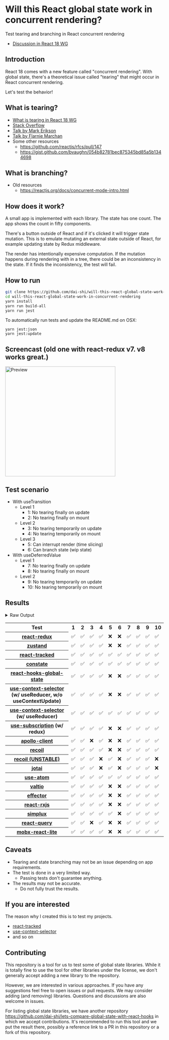 # Will this React global state work in concurrent rendering?

Test tearing and branching in React concurrent rendering

- [Discussion in React 18 WG](https://github.com/reactwg/react-18/discussions/116)

## Introduction

React 18 comes with a new feature called "concurrent rendering".
With global state, there's a theoretical issue called "tearing"
that might occur in React concurrent rendering.

Let's test the behavior!

## What is tearing?

- [What is tearing in React 18 WG](https://github.com/reactwg/react-18/discussions/69)
- [Stack Overflow](https://stackoverflow.com/questions/54891675/what-is-tearing-in-the-context-of-the-react-redux)
- [Talk by Mark Erikson](https://www.youtube.com/watch?v=yOZ4Ml9LlWE&t=933s)
- [Talk by Flarnie Marchan](https://www.youtube.com/watch?v=V1Ly-8Z1wQA&t=1079s)
- Some other resources
  - https://github.com/reactjs/rfcs/pull/147
  - https://gist.github.com/bvaughn/054b82781bec875345bd85a5b1344698

## What is branching?

- Old resources
  - https://reactjs.org/docs/concurrent-mode-intro.html

## How does it work?

A small app is implemented with each library.
The state has one count.
The app shows the count in fifty components.

There's a button outside of React and
if it's clicked it will trigger state mutation.
This is to emulate mutating an external state outside of React,
for example updating state by Redux middleware.

The render has intentionally expensive computation.
If the mutation happens during rendering with in a tree,
there could be an inconsistency in the state.
If it finds the inconsistency, the test will fail.

## How to run

```bash
git clone https://github.com/dai-shi/will-this-react-global-state-work-in-concurrent-rendering.git
cd will-this-react-global-state-work-in-concurrent-rendering
yarn install
yarn run build-all
yarn run jest
```

To automatically run tests and update the README.md on OSX:

```
yarn jest:json
yarn jest:update
```

## Screencast (old one with react-redux v7. v8 works great.)

<img src="https://user-images.githubusercontent.com/490574/61502196-ce109200-aa0d-11e9-9efc-6203545d367c.gif" alt="Preview" width="350" />

## Test scenario

- With useTransition
  - Level 1
    - 1: No tearing finally on update
    - 2: No tearing finally on mount
  - Level 2
    - 3: No tearing temporarily on update
    - 4: No tearing temporarily on mount
  - Level 3
    - 5: Can interrupt render (time slicing)
    - 6: Can branch state (wip state)
- With useDeferredValue
  - Level 1
    - 7: No tearing finally on update
    - 8: No tearing finally on mount
  - Level 2
    - 9: No tearing temporarily on update
    - 10: No tearing temporarily on mount

## Results

<details>
<summary>Raw Output</summary>

```
   With useTransition
     Level 1
       ✓ No tearing finally on update (8253 ms)
       ✓ No tearing finally on mount (4695 ms)
     Level 2
       ✓ No tearing temporarily on update (13134 ms)
       ✓ No tearing temporarily on mount (4681 ms)
     Level 3
       ✕ Can interrupt render (time slicing) (8151 ms)
       ✕ Can branch state (wip state) (6802 ms)
   With useDeferredValue
     Level 1
       ✓ No tearing finally on update (9929 ms)
       ✓ No tearing finally on mount (4675 ms)
     Level 2
       ✓ No tearing temporarily on update (14946 ms)
       ✓ No tearing temporarily on mount (4715 ms)
 zustand
   With useTransition
     Level 1
       ✓ No tearing finally on update (8138 ms)
       ✓ No tearing finally on mount (4694 ms)
     Level 2
       ✓ No tearing temporarily on update (13157 ms)
       ✓ No tearing temporarily on mount (4707 ms)
     Level 3
       ✕ Can interrupt render (time slicing) (8119 ms)
       ✕ Can branch state (wip state) (6834 ms)
   With useDeferredValue
     Level 1
       ✓ No tearing finally on update (9775 ms)
       ✓ No tearing finally on mount (4675 ms)
     Level 2
       ✓ No tearing temporarily on update (14779 ms)
       ✓ No tearing temporarily on mount (4679 ms)
 react-tracked
   With useTransition
     Level 1
       ✓ No tearing finally on update (5725 ms)
       ✓ No tearing finally on mount (7620 ms)
     Level 2
       ✓ No tearing temporarily on update (8800 ms)
       ✓ No tearing temporarily on mount (9622 ms)
     Level 3
       ✓ Can interrupt render (time slicing) (3746 ms)
       ✓ Can branch state (wip state) (8447 ms)
   With useDeferredValue
     Level 1
       ✓ No tearing finally on update (15644 ms)
       ✓ No tearing finally on mount (8719 ms)
     Level 2
       ✓ No tearing temporarily on update (19695 ms)
       ✓ No tearing temporarily on mount (6619 ms)
 constate
   With useTransition
     Level 1
       ✓ No tearing finally on update (4753 ms)
       ✓ No tearing finally on mount (6624 ms)
     Level 2
       ✓ No tearing temporarily on update (8800 ms)
       ✓ No tearing temporarily on mount (6610 ms)
     Level 3
       ✓ Can interrupt render (time slicing) (3810 ms)
       ✓ Can branch state (wip state) (5353 ms)
   With useDeferredValue
     Level 1
       ✓ No tearing finally on update (9791 ms)
       ✓ No tearing finally on mount (6707 ms)
     Level 2
       ✓ No tearing temporarily on update (14787 ms)
       ✓ No tearing temporarily on mount (6612 ms)
 react-hooks-global-state
   With useTransition
     Level 1
       ✓ No tearing finally on update (8166 ms)
       ✓ No tearing finally on mount (4685 ms)
     Level 2
       ✓ No tearing temporarily on update (13157 ms)
       ✓ No tearing temporarily on mount (4703 ms)
     Level 3
       ✕ Can interrupt render (time slicing) (8155 ms)
       ✕ Can branch state (wip state) (6812 ms)
   With useDeferredValue
     Level 1
       ✓ No tearing finally on update (9860 ms)
       ✓ No tearing finally on mount (4690 ms)
     Level 2
       ✓ No tearing temporarily on update (14846 ms)
       ✓ No tearing temporarily on mount (4717 ms)
 use-context-selector-base
   With useTransition
     Level 1
       ✓ No tearing finally on update (8797 ms)
       ✓ No tearing finally on mount (7638 ms)
     Level 2
       ✓ No tearing temporarily on update (13224 ms)
       ✓ No tearing temporarily on mount (7589 ms)
     Level 3
       ✕ Can interrupt render (time slicing) (8420 ms)
       ✕ Can branch state (wip state) (7970 ms)
   With useDeferredValue
     Level 1
       ✓ No tearing finally on update (9841 ms)
       ✓ No tearing finally on mount (5925 ms)
     Level 2
       ✓ No tearing temporarily on update (14859 ms)
       ✓ No tearing temporarily on mount (5644 ms)
 use-context-selector
   With useTransition
     Level 1
       ✓ No tearing finally on update (5700 ms)
       ✓ No tearing finally on mount (9650 ms)
     Level 2
       ✓ No tearing temporarily on update (8778 ms)
       ✓ No tearing temporarily on mount (11649 ms)
     Level 3
       ✓ Can interrupt render (time slicing) (3802 ms)
       ✓ Can branch state (wip state) (8377 ms)
   With useDeferredValue
     Level 1
       ✓ No tearing finally on update (15695 ms)
       ✓ No tearing finally on mount (6683 ms)
     Level 2
       ✓ No tearing temporarily on update (19750 ms)
       ✓ No tearing temporarily on mount (8599 ms)
 use-subscription
   With useTransition
     Level 1
       ✓ No tearing finally on update (8167 ms)
       ✓ No tearing finally on mount (4684 ms)
     Level 2
       ✓ No tearing temporarily on update (13154 ms)
       ✓ No tearing temporarily on mount (4673 ms)
     Level 3
       ✕ Can interrupt render (time slicing) (8160 ms)
       ✕ Can branch state (wip state) (6814 ms)
   With useDeferredValue
     Level 1
       ✓ No tearing finally on update (9835 ms)
       ✓ No tearing finally on mount (4693 ms)
     Level 2
       ✓ No tearing temporarily on update (14889 ms)
       ✓ No tearing temporarily on mount (4679 ms)
 apollo-client
   With useTransition
     Level 1
       ✓ No tearing finally on update (8526 ms)
       ✓ No tearing finally on mount (4705 ms)
     Level 2
       ✕ No tearing temporarily on update (13483 ms)
       ✓ No tearing temporarily on mount (4676 ms)
     Level 3
       ✕ Can interrupt render (time slicing) (8485 ms)
       ✕ Can branch state (wip state) (7088 ms)
   With useDeferredValue
     Level 1
       ✓ No tearing finally on update (10685 ms)
       ✓ No tearing finally on mount (4711 ms)
     Level 2
       ✓ No tearing temporarily on update (14766 ms)
       ✓ No tearing temporarily on mount (4648 ms)
 recoil
   With useTransition
     Level 1
       ✓ No tearing finally on update (8205 ms)
       ✓ No tearing finally on mount (4714 ms)
     Level 2
       ✓ No tearing temporarily on update (13190 ms)
       ✓ No tearing temporarily on mount (4644 ms)
     Level 3
       ✕ Can interrupt render (time slicing) (8150 ms)
       ✕ Can branch state (wip state) (6800 ms)
   With useDeferredValue
     Level 1
       ✓ No tearing finally on update (9888 ms)
       ✓ No tearing finally on mount (4682 ms)
     Level 2
       ✓ No tearing temporarily on update (14821 ms)
       ✓ No tearing temporarily on mount (4656 ms)
 recoil_UNSTABLE
   With useTransition
     Level 1
       ✓ No tearing finally on update (5771 ms)
       ✓ No tearing finally on mount (4701 ms)
     Level 2
       ✓ No tearing temporarily on update (8856 ms)
       ✕ No tearing temporarily on mount (4702 ms)
     Level 3
       ✓ Can interrupt render (time slicing) (3787 ms)
       ✕ Can branch state (wip state) (10329 ms)
   With useDeferredValue
     Level 1
       ✓ No tearing finally on update (11495 ms)
       ✓ No tearing finally on mount (5708 ms)
     Level 2
       ✓ No tearing temporarily on update (15583 ms)
       ✕ No tearing temporarily on mount (4666 ms)
 jotai
   With useTransition
     Level 1
       ✓ No tearing finally on update (5751 ms)
       ✓ No tearing finally on mount (5657 ms)
     Level 2
       ✓ No tearing temporarily on update (9830 ms)
       ✕ No tearing temporarily on mount (5617 ms)
     Level 3
       ✓ Can interrupt render (time slicing) (4798 ms)
       ✕ Can branch state (wip state) (10311 ms)
   With useDeferredValue
     Level 1
       ✓ No tearing finally on update (10902 ms)
       ✓ No tearing finally on mount (5669 ms)
     Level 2
       ✓ No tearing temporarily on update (15877 ms)
       ✕ No tearing temporarily on mount (5665 ms)
 use-atom
   With useTransition
     Level 1
       ✓ No tearing finally on update (6764 ms)
       ✓ No tearing finally on mount (9660 ms)
     Level 2
       ✓ No tearing temporarily on update (9790 ms)
       ✓ No tearing temporarily on mount (11649 ms)
     Level 3
       ✓ Can interrupt render (time slicing) (4762 ms)
       ✓ Can branch state (wip state) (9403 ms)
   With useDeferredValue
     Level 1
       ✓ No tearing finally on update (16672 ms)
       ✓ No tearing finally on mount (6701 ms)
     Level 2
       ✓ No tearing temporarily on update (20708 ms)
       ✓ No tearing temporarily on mount (6594 ms)
 valtio
   With useTransition
     Level 1
       ✓ No tearing finally on update (8224 ms)
       ✓ No tearing finally on mount (4750 ms)
     Level 2
       ✓ No tearing temporarily on update (13219 ms)
       ✓ No tearing temporarily on mount (4704 ms)
     Level 3
       ✕ Can interrupt render (time slicing) (8189 ms)
       ✕ Can branch state (wip state) (6845 ms)
   With useDeferredValue
     Level 1
       ✓ No tearing finally on update (9868 ms)
       ✓ No tearing finally on mount (4674 ms)
     Level 2
       ✓ No tearing temporarily on update (14831 ms)
       ✓ No tearing temporarily on mount (4657 ms)
 effector
   With useTransition
     Level 1
       ✓ No tearing finally on update (8151 ms)
       ✓ No tearing finally on mount (4701 ms)
     Level 2
       ✓ No tearing temporarily on update (13147 ms)
       ✓ No tearing temporarily on mount (4662 ms)
     Level 3
       ✕ Can interrupt render (time slicing) (8158 ms)
       ✕ Can branch state (wip state) (6822 ms)
   With useDeferredValue
     Level 1
       ✓ No tearing finally on update (9859 ms)
       ✓ No tearing finally on mount (4693 ms)
     Level 2
       ✓ No tearing temporarily on update (14788 ms)
       ✓ No tearing temporarily on mount (4736 ms)
 react-rxjs
   With useTransition
     Level 1
       ✓ No tearing finally on update (8210 ms)
       ✓ No tearing finally on mount (4704 ms)
     Level 2
       ✓ No tearing temporarily on update (13185 ms)
       ✓ No tearing temporarily on mount (4689 ms)
     Level 3
       ✕ Can interrupt render (time slicing) (8162 ms)
       ✕ Can branch state (wip state) (6846 ms)
   With useDeferredValue
     Level 1
       ✓ No tearing finally on update (9827 ms)
       ✓ No tearing finally on mount (4705 ms)
     Level 2
       ✓ No tearing temporarily on update (14861 ms)
       ✓ No tearing temporarily on mount (4685 ms)
 simplux
   With useTransition
     Level 1
       ✓ No tearing finally on update (4684 ms)
       ✓ No tearing finally on mount (5661 ms)
     Level 2
       ✓ No tearing temporarily on update (8803 ms)
       ✓ No tearing temporarily on mount (6641 ms)
     Level 3
       ✓ Can interrupt render (time slicing) (3775 ms)
       ✕ Can branch state (wip state) (9322 ms)
   With useDeferredValue
     Level 1
       ✓ No tearing finally on update (9824 ms)
       ✓ No tearing finally on mount (5760 ms)
     Level 2
       ✓ No tearing temporarily on update (14863 ms)
       ✓ No tearing temporarily on mount (5659 ms)
 react-query
   With useTransition
     Level 1
       ✓ No tearing finally on update (8214 ms)
       ✓ No tearing finally on mount (4688 ms)
     Level 2
       ✕ No tearing temporarily on update (13209 ms)
       ✓ No tearing temporarily on mount (4686 ms)
     Level 3
       ✕ Can interrupt render (time slicing) (8221 ms)
       ✕ Can branch state (wip state) (6907 ms)
   With useDeferredValue
     Level 1
       ✓ No tearing finally on update (9676 ms)
       ✓ No tearing finally on mount (4728 ms)
     Level 2
       ✓ No tearing temporarily on update (13818 ms)
       ✓ No tearing temporarily on mount (4736 ms)
 mobx-react-lite
   With useTransition
     Level 1
       ✓ No tearing finally on update (8225 ms)
       ✓ No tearing finally on mount (4746 ms)
     Level 2
       ✓ No tearing temporarily on update (13174 ms)
       ✓ No tearing temporarily on mount (4676 ms)
     Level 3
       ✕ Can interrupt render (time slicing) (8149 ms)
       ✕ Can branch state (wip state) (6815 ms)
   With useDeferredValue
     Level 1
       ✓ No tearing finally on update (9839 ms)
       ✓ No tearing finally on mount (4722 ms)
     Level 2
       ✓ No tearing temporarily on update (14863 ms)
       ✓ No tearing temporarily on mount (4692 ms)

```
</details>

<table>
<tr><th>Test</th><th>1</th><th>2</th><th>3</th><th>4</th><th>5</th><th>6</th><th>7</th><th>8</th><th>9</th><th>10</th></tr>
	<tr>
		<th><a href="https://react-redux.js.org">react-redux</a></th>
		<td>✅</td>
		<td>✅</td>
		<td>✅</td>
		<td>✅</td>
		<td>❌</td>
		<td>❌</td>
		<td>✅</td>
		<td>✅</td>
		<td>✅</td>
		<td>✅</td>
	</tr>
	<tr>
		<th><a href="https://github.com/pmndrs/zustand">zustand</a></th>
		<td>✅</td>
		<td>✅</td>
		<td>✅</td>
		<td>✅</td>
		<td>❌</td>
		<td>❌</td>
		<td>✅</td>
		<td>✅</td>
		<td>✅</td>
		<td>✅</td>
	</tr>
	<tr>
		<th><a href="https://react-tracked.js.org">react-tracked</a></th>
		<td>✅</td>
		<td>✅</td>
		<td>✅</td>
		<td>✅</td>
		<td>✅</td>
		<td>✅</td>
		<td>✅</td>
		<td>✅</td>
		<td>✅</td>
		<td>✅</td>
	</tr>
	<tr>
		<th><a href="https://github.com/diegohaz/constate">constate</a></th>
		<td>✅</td>
		<td>✅</td>
		<td>✅</td>
		<td>✅</td>
		<td>✅</td>
		<td>✅</td>
		<td>✅</td>
		<td>✅</td>
		<td>✅</td>
		<td>✅</td>
	</tr>
	<tr>
		<th><a href="https://github.com/dai-shi/react-hooks-global-state">react-hooks-global-state</a></th>
		<td>✅</td>
		<td>✅</td>
		<td>✅</td>
		<td>✅</td>
		<td>❌</td>
		<td>❌</td>
		<td>✅</td>
		<td>✅</td>
		<td>✅</td>
		<td>✅</td>
	</tr>
	<tr>
		<th><a href="https://github.com/dai-shi/use-context-selector">use-context-selector</a> (w/ useReducer, w/o useContextUpdate)</th>
		<td>✅</td>
		<td>✅</td>
		<td>✅</td>
		<td>✅</td>
		<td>❌</td>
		<td>❌</td>
		<td>✅</td>
		<td>✅</td>
		<td>✅</td>
		<td>✅</td>
	</tr>
	<tr>
		<th><a href="https://github.com/dai-shi/use-context-selector">use-context-selector</a> (w/ useReducer)</th>
		<td>✅</td>
		<td>✅</td>
		<td>✅</td>
		<td>✅</td>
		<td>✅</td>
		<td>✅</td>
		<td>✅</td>
		<td>✅</td>
		<td>✅</td>
		<td>✅</td>
	</tr>
	<tr>
		<th><a href="https://github.com/facebook/react/tree/master/packages/use-subscription">use-subscription</a> (w/ redux)</th>
		<td>✅</td>
		<td>✅</td>
		<td>✅</td>
		<td>✅</td>
		<td>❌</td>
		<td>❌</td>
		<td>✅</td>
		<td>✅</td>
		<td>✅</td>
		<td>✅</td>
	</tr>
	<tr>
		<th><a href="https://github.com/apollographql/apollo-client">apollo-client</a></th>
		<td>✅</td>
		<td>✅</td>
		<td>❌</td>
		<td>✅</td>
		<td>❌</td>
		<td>❌</td>
		<td>✅</td>
		<td>✅</td>
		<td>✅</td>
		<td>✅</td>
	</tr>
	<tr>
		<th><a href="https://recoiljs.org">recoil</a></th>
		<td>✅</td>
		<td>✅</td>
		<td>✅</td>
		<td>✅</td>
		<td>❌</td>
		<td>❌</td>
		<td>✅</td>
		<td>✅</td>
		<td>✅</td>
		<td>✅</td>
	</tr>
	<tr>
		<th><a href="https://recoiljs.org">recoil (UNSTABLE)</a></th>
		<td>✅</td>
		<td>✅</td>
		<td>✅</td>
		<td>❌</td>
		<td>✅</td>
		<td>❌</td>
		<td>✅</td>
		<td>✅</td>
		<td>✅</td>
		<td>❌</td>
	</tr>
	<tr>
		<th><a href="https://github.com/pmndrs/jotai">jotai</a></th>
		<td>✅</td>
		<td>✅</td>
		<td>✅</td>
		<td>❌</td>
		<td>✅</td>
		<td>❌</td>
		<td>✅</td>
		<td>✅</td>
		<td>✅</td>
		<td>❌</td>
	</tr>
	<tr>
		<th><a href="https://github.com/dai-shi/use-atom">use-atom</a></th>
		<td>✅</td>
		<td>✅</td>
		<td>✅</td>
		<td>✅</td>
		<td>✅</td>
		<td>✅</td>
		<td>✅</td>
		<td>✅</td>
		<td>✅</td>
		<td>✅</td>
	</tr>
	<tr>
		<th><a href="https://github.com/pmndrs/valtio">valtio</a></th>
		<td>✅</td>
		<td>✅</td>
		<td>✅</td>
		<td>✅</td>
		<td>❌</td>
		<td>❌</td>
		<td>✅</td>
		<td>✅</td>
		<td>✅</td>
		<td>✅</td>
	</tr>
	<tr>
		<th><a href="https://github.com/zerobias/effector">effector</a></th>
		<td>✅</td>
		<td>✅</td>
		<td>✅</td>
		<td>✅</td>
		<td>❌</td>
		<td>❌</td>
		<td>✅</td>
		<td>✅</td>
		<td>✅</td>
		<td>✅</td>
	</tr>
	<tr>
		<th><a href="https://react-rxjs.org">react-rxjs</a></th>
		<td>✅</td>
		<td>✅</td>
		<td>✅</td>
		<td>✅</td>
		<td>❌</td>
		<td>❌</td>
		<td>✅</td>
		<td>✅</td>
		<td>✅</td>
		<td>✅</td>
	</tr>
	<tr>
		<th><a href="https://github.com/MrWolfZ/simplux">simplux</a></th>
		<td>✅</td>
		<td>✅</td>
		<td>✅</td>
		<td>✅</td>
		<td>✅</td>
		<td>❌</td>
		<td>✅</td>
		<td>✅</td>
		<td>✅</td>
		<td>✅</td>
	</tr>
	<tr>
		<th><a href="https://react-query.tanstack.com/">react-query</a></th>
		<td>✅</td>
		<td>✅</td>
		<td>❌</td>
		<td>✅</td>
		<td>❌</td>
		<td>❌</td>
		<td>✅</td>
		<td>✅</td>
		<td>✅</td>
		<td>✅</td>
	</tr>
	<tr>
		<th><a href="https://github.com/mobxjs/mobx-react-lite">mobx-react-lite</a></th>
		<td>✅</td>
		<td>✅</td>
		<td>✅</td>
		<td>✅</td>
		<td>❌</td>
		<td>❌</td>
		<td>✅</td>
		<td>✅</td>
		<td>✅</td>
		<td>✅</td>
	</tr>

</table>

## Caveats

- Tearing and state branching may not be an issue depending on app requirements.
- The test is done in a very limited way.
  - Passing tests don't guarantee anything.
- The results may not be accurate.
  - Do not fully trust the results.

## If you are interested

The reason why I created this is to test my projects.

- [react-tracked](https://github.com/dai-shi/react-tracked)
- [use-context-selector](https://github.com/dai-shi/use-context-selector)
- and so on

## Contributing

This repository is a tool for us to test some of global state libraries.
While it is totally fine to use the tool for other libraries under the license,
we don't generally accept adding a new library to the repository.

However, we are interested in various approaches.
If you have any suggestions feel free to open issues or pull requests.
We may consider adding (and removing) libraries.
Questions and discussions are also welcome in issues.

For listing global state libraries, we have another repository
https://github.com/dai-shi/lets-compare-global-state-with-react-hooks
in which we accept contributions. It's recommended to run this tool
and we put the result there, possibly a reference link to a PR
in this repository or a fork of this repository.
